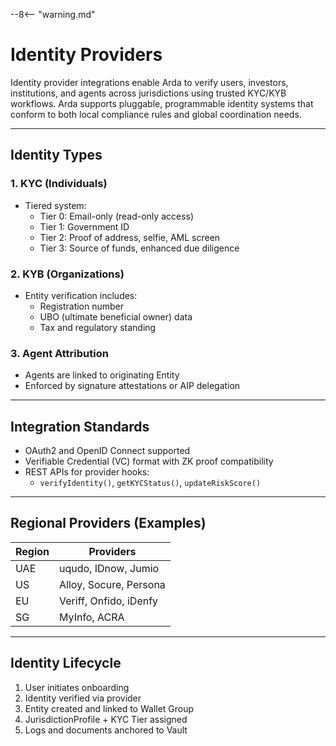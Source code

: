 --8<-- "warning.md"

# Identity Providers

Identity provider integrations enable Arda to verify users, investors, institutions, and agents across jurisdictions using trusted KYC/KYB workflows. Arda supports pluggable, programmable identity systems that conform to both local compliance rules and global coordination needs.

---

## Identity Types

### 1. **KYC (Individuals)**

- Tiered system:
    - Tier 0: Email-only (read-only access)
    - Tier 1: Government ID
    - Tier 2: Proof of address, selfie, AML screen
    - Tier 3: Source of funds, enhanced due diligence

### 2. **KYB (Organizations)**

- Entity verification includes:
    - Registration number
    - UBO (ultimate beneficial owner) data
    - Tax and regulatory standing

### 3. **Agent Attribution**

- Agents are linked to originating Entity
- Enforced by signature attestations or AIP delegation

---

## Integration Standards

- OAuth2 and OpenID Connect supported
- Verifiable Credential (VC) format with ZK proof compatibility
- REST APIs for provider hooks:
    - `verifyIdentity()`, `getKYCStatus()`, `updateRiskScore()`

---

## Regional Providers (Examples)

| Region | Providers |
|--------|-----------|
| UAE    | uqudo, IDnow, Jumio |
| US     | Alloy, Socure, Persona |
| EU     | Veriff, Onfido, iDenfy |
| SG     | MyInfo, ACRA |

---

## Identity Lifecycle

1. User initiates onboarding
2. Identity verified via provider
3. Entity created and linked to Wallet Group
4. JurisdictionProfile + KYC Tier assigned
5. Logs and documents anchored to Vault
